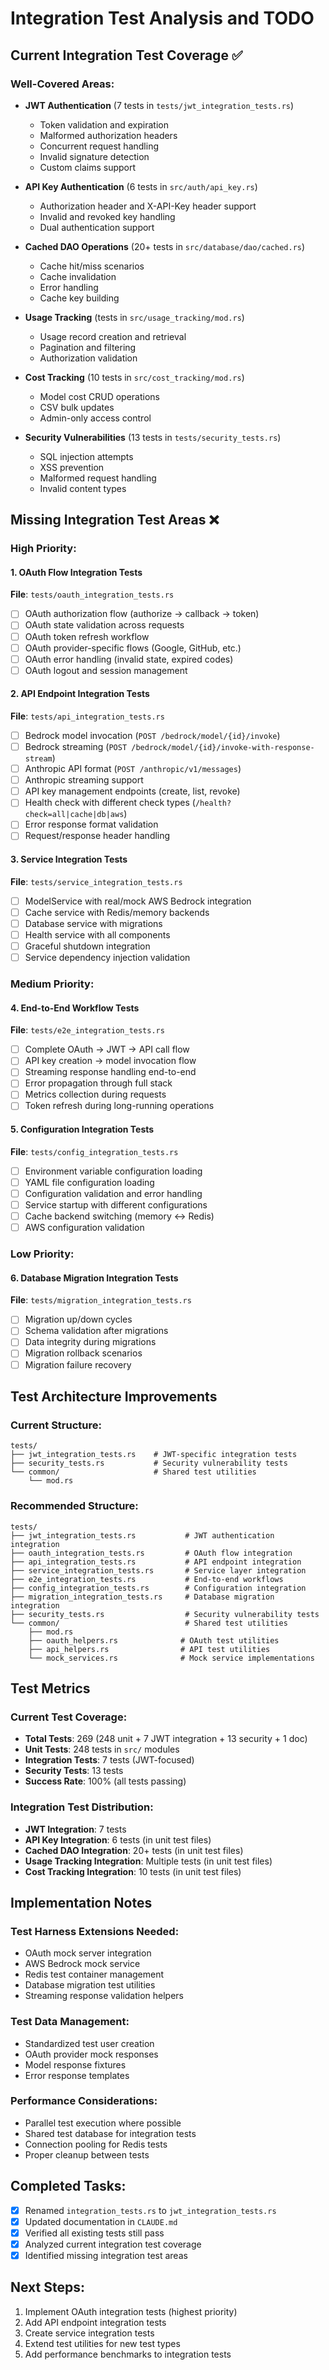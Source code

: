 # Integration Test Analysis and TODO

## Current Integration Test Coverage ✅

### Well-Covered Areas:
- **JWT Authentication** (7 tests in `tests/jwt_integration_tests.rs`)
  - Token validation and expiration
  - Malformed authorization headers
  - Concurrent request handling
  - Invalid signature detection
  - Custom claims support

- **API Key Authentication** (6 tests in `src/auth/api_key.rs`)
  - Authorization header and X-API-Key header support
  - Invalid and revoked key handling
  - Dual authentication support

- **Cached DAO Operations** (20+ tests in `src/database/dao/cached.rs`)
  - Cache hit/miss scenarios
  - Cache invalidation
  - Error handling
  - Cache key building

- **Usage Tracking** (tests in `src/usage_tracking/mod.rs`)
  - Usage record creation and retrieval
  - Pagination and filtering
  - Authorization validation

- **Cost Tracking** (10 tests in `src/cost_tracking/mod.rs`)
  - Model cost CRUD operations
  - CSV bulk updates
  - Admin-only access control

- **Security Vulnerabilities** (13 tests in `tests/security_tests.rs`)
  - SQL injection attempts
  - XSS prevention
  - Malformed request handling
  - Invalid content types

## Missing Integration Test Areas ❌

### High Priority:

#### 1. OAuth Flow Integration Tests
**File**: `tests/oauth_integration_tests.rs`
- [ ] OAuth authorization flow (authorize → callback → token)
- [ ] OAuth state validation across requests
- [ ] OAuth token refresh workflow
- [ ] OAuth provider-specific flows (Google, GitHub, etc.)
- [ ] OAuth error handling (invalid state, expired codes)
- [ ] OAuth logout and session management

#### 2. API Endpoint Integration Tests
**File**: `tests/api_integration_tests.rs`
- [ ] Bedrock model invocation (`POST /bedrock/model/{id}/invoke`)
- [ ] Bedrock streaming (`POST /bedrock/model/{id}/invoke-with-response-stream`)
- [ ] Anthropic API format (`POST /anthropic/v1/messages`)
- [ ] Anthropic streaming support
- [ ] API key management endpoints (create, list, revoke)
- [ ] Health check with different check types (`/health?check=all|cache|db|aws`)
- [ ] Error response format validation
- [ ] Request/response header handling

#### 3. Service Integration Tests
**File**: `tests/service_integration_tests.rs`
- [ ] ModelService with real/mock AWS Bedrock integration
- [ ] Cache service with Redis/memory backends
- [ ] Database service with migrations
- [ ] Health service with all components
- [ ] Graceful shutdown integration
- [ ] Service dependency injection validation

### Medium Priority:

#### 4. End-to-End Workflow Tests
**File**: `tests/e2e_integration_tests.rs`
- [ ] Complete OAuth → JWT → API call flow
- [ ] API key creation → model invocation flow
- [ ] Streaming response handling end-to-end
- [ ] Error propagation through full stack
- [ ] Metrics collection during requests
- [ ] Token refresh during long-running operations

#### 5. Configuration Integration Tests
**File**: `tests/config_integration_tests.rs`
- [ ] Environment variable configuration loading
- [ ] YAML file configuration loading
- [ ] Configuration validation and error handling
- [ ] Service startup with different configurations
- [ ] Cache backend switching (memory ↔ Redis)
- [ ] AWS configuration validation

### Low Priority:

#### 6. Database Migration Integration Tests
**File**: `tests/migration_integration_tests.rs`
- [ ] Migration up/down cycles
- [ ] Schema validation after migrations
- [ ] Data integrity during migrations
- [ ] Migration rollback scenarios
- [ ] Migration failure recovery

## Test Architecture Improvements

### Current Structure:
```
tests/
├── jwt_integration_tests.rs    # JWT-specific integration tests
├── security_tests.rs           # Security vulnerability tests
└── common/                     # Shared test utilities
    └── mod.rs
```

### Recommended Structure:
```
tests/
├── jwt_integration_tests.rs           # JWT authentication integration
├── oauth_integration_tests.rs         # OAuth flow integration
├── api_integration_tests.rs           # API endpoint integration
├── service_integration_tests.rs       # Service layer integration
├── e2e_integration_tests.rs           # End-to-end workflows
├── config_integration_tests.rs        # Configuration integration
├── migration_integration_tests.rs     # Database migration integration
├── security_tests.rs                  # Security vulnerability tests
└── common/                            # Shared test utilities
    ├── mod.rs
    ├── oauth_helpers.rs              # OAuth test utilities
    ├── api_helpers.rs                # API test utilities
    └── mock_services.rs              # Mock service implementations
```

## Test Metrics

### Current Test Coverage:
- **Total Tests**: 269 (248 unit + 7 JWT integration + 13 security + 1 doc)
- **Unit Tests**: 248 tests in `src/` modules
- **Integration Tests**: 7 tests (JWT-focused)
- **Security Tests**: 13 tests
- **Success Rate**: 100% (all tests passing)

### Integration Test Distribution:
- **JWT Integration**: 7 tests
- **API Key Integration**: 6 tests (in unit test files)
- **Cached DAO Integration**: 20+ tests (in unit test files)
- **Usage Tracking Integration**: Multiple tests (in unit test files)
- **Cost Tracking Integration**: 10 tests (in unit test files)

## Implementation Notes

### Test Harness Extensions Needed:
- OAuth mock server integration
- AWS Bedrock mock service
- Redis test container management
- Database migration test utilities
- Streaming response validation helpers

### Test Data Management:
- Standardized test user creation
- OAuth provider mock responses
- Model response fixtures
- Error response templates

### Performance Considerations:
- Parallel test execution where possible
- Shared test database for integration tests
- Connection pooling for Redis tests
- Proper cleanup between tests

## Completed Tasks:
- [x] Renamed `integration_tests.rs` to `jwt_integration_tests.rs`
- [x] Updated documentation in `CLAUDE.md`
- [x] Verified all existing tests still pass
- [x] Analyzed current integration test coverage
- [x] Identified missing integration test areas

## Next Steps:
1. Implement OAuth integration tests (highest priority)
2. Add API endpoint integration tests
3. Create service integration tests
4. Extend test utilities for new test types
5. Add performance benchmarks to integration tests